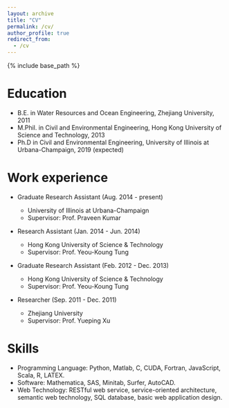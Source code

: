 ```yaml
---
layout: archive
title: "CV"
permalink: /cv/
author_profile: true
redirect_from:
  - /cv
---
```


{% include base_path %}

Education
======
* B.E. in Water Resources and Ocean Engineering, Zhejiang University, 2011
* M.Phil. in Civil and Environmental Engineering, Hong Kong University of Science and Technology, 2013
* Ph.D in Civil and Environmental Engineering, University of Illinois at Urbana-Champaign, 2019 (expected)

Work experience
======
* Graduate Research Assistant (Aug. 2014 - present)
  * University of Illinois at Urbana-Champaign
  * Supervisor: Prof. Praveen Kumar

* Research Assistant (Jan. 2014 - Jun. 2014)
  * Hong Kong University of Science & Technology
  * Supervisor: Prof. Yeou-Koung Tung

* Graduate Research Assistant (Feb. 2012 - Dec. 2013)
  * Hong Kong University of Science & Technology
  * Supervisor: Prof. Yeou-Koung Tung

* Researcher (Sep. 2011 - Dec. 2011)
  * Zhejiang University
  * Supervisor: Prof. Yueping Xu

Skills
======
* Programming Language: Python, Matlab, C, CUDA, Fortran, JavaScript, Scala, R, LATEX.
* Software: Mathematica, SAS, Minitab, Surfer, AutoCAD.
* Web Technology: RESTful web service, service-oriented architecture, semantic web technology,
SQL database, basic web application design.

